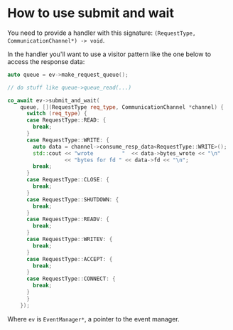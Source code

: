 # How to use submit and wait
You need to provide a handler with this signature: `(RequestType, CommunicationChannel*) -> void`.

In the handler you'll want to use a visitor pattern like the one below to access the response data:
```cpp
auto queue = ev->make_request_queue();

// do stuff like queue->queue_read(...)

co_await ev->submit_and_wait(
    queue, [](RequestType req_type, CommunicationChannel *channel) {
      switch (req_type) {
      case RequestType::READ: {
        break;
      }
      case RequestType::WRITE: {
        auto data = channel->consume_resp_data<RequestType::WRITE>();
        std::cout << "wrote         "  << data->bytes_wrote << "\n"
                  << "bytes for fd " << data->fd << "\n";
        break;
      }
      case RequestType::CLOSE: {
        break;
      }
      case RequestType::SHUTDOWN: {
        break;
      }
      case RequestType::READV: {
        break;
      }
      case RequestType::WRITEV: {
        break;
      }
      case RequestType::ACCEPT: {
        break;
      }
      case RequestType::CONNECT: {
        break;
      }
      }
    });
```
Where `ev` is `EventManager*`, a pointer to the event manager.